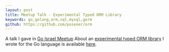 ```yaml
---
layout: post
title: Meetup Talk - Experimental Typed ORM Library
keywords: go,golang,orm,sql,mysql,gorm
github: https://github.com/posener/orm
---
```


A talk I gave in [Go Israel Meetup](https://www.meetup.com/Go-Israel/events/kjvczlyxcbfb/)
About an [experimental typed ORM library](https://github.com/posener/orm)
I wrote for the Go language is available [here](https://github.com/posener/meetups/blob/master/orm/slides.pdf).
